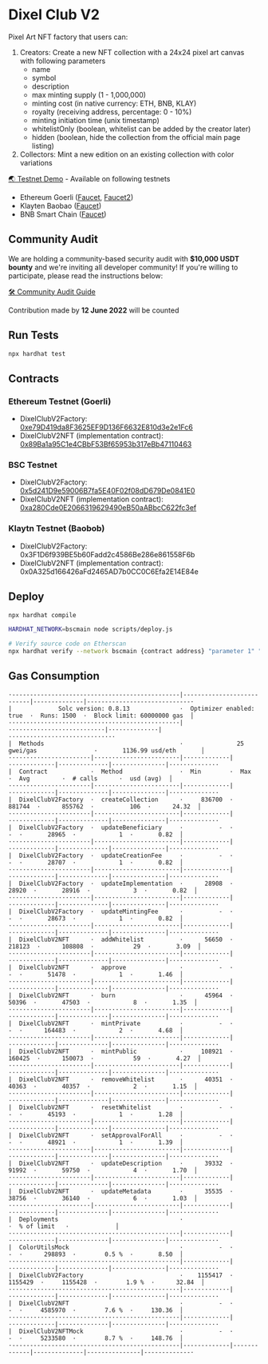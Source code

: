 # Dixel Club V2

Pixel Art NFT factory that users can:
1. Creators: Create a new NFT collection with a 24x24 pixel art canvas with following parameters
    - name
    - symbol
    - description
    - max minting supply (1 - 1,000,000)
    - minting cost (in native currency: ETH, BNB, KLAY)
    - royalty (receiving address, percentage: 0 - 10%)
    - minting initiation time (unix timestamp)
    - whitelistOnly (boolean, whitelist can be added by the creator later)
    - hidden (boolean, hide the collection from the official main page listing)
2. Collectors: Mint a new edition on an existing collection with color variations

[🌏 Testnet Demo](https://v2testnet.dixel.club/) - Available on following testnets
- Ethereum Goerli ([Faucet](https://goerli-faucet.mudit.blog/), [Faucet2](https://faucet.paradigm.xyz/))
- Klayten Baobao ([Faucet](https://baobab.wallet.klaytn.foundation/faucet))
- BNB Smart Chain ([Faucet](https://testnet.binance.org/faucet-smart))

## Community Audit
We are holding a community-based security audit with **$10,000 USDT bounty** and we're inviting all developer community!
If you're willing to participate, please read the instructions below:

[🛠 Community Audit Guide](https://github.com/Steemhunt/dixel-v2-contract/blob/main/COMMUNITY_AUDIT.md)

Contribution made by **12 June 2022** will be counted

## Run Tests
```bash
npx hardhat test
```

## Contracts

### Ethereum Testnet (Goerli)
- DixelClubV2Factory: [0xe79D419da8F3625EF9D136F6632E810d3e2e1Fc6](https://goerli.etherscan.io/address/0xe79D419da8F3625EF9D136F6632E810d3e2e1Fc6#code)
- DixelClubV2NFT (implementation contract): [0x89Ba1a95C1e4CBbF53Bf65953b317eBb47110463](https://goerli.etherscan.io/address/0x89Ba1a95C1e4CBbF53Bf65953b317eBb47110463#code)

### BSC Testnet
- DixelClubV2Factory: [0x5d241D9e59006B7fa5E40F02f08dD679De0841E0](https://testnet.bscscan.com/address/0x5d241D9e59006B7fa5E40F02f08dD679De0841E0#code)
- DixelClubV2NFT (implementation contract): [0xa280Cde0E2066319629490eB50aABbcC622fc3ef](https://testnet.bscscan.com/address/0xa280Cde0E2066319629490eB50aABbcC622fc3ef#code)

### Klaytn Testnet (Baobob)
- DixelClubV2Factory: 0x3F1D6f939BE5b60Fadd2c4586Be286e861558F6b
- DixelClubV2NFT (implementation contract): 0x0A325d166426aFd2465AD7b0CC0C6Efa2E14E84e

## Deploy
```bash
npx hardhat compile

HARDHAT_NETWORK=bscmain node scripts/deploy.js

# Verify source code on Etherscan
npx hardhat verify --network bscmain {contract address} "parameter 1" "parameter 2"
```

## Gas Consumption
```
·-----------------------------------------------|---------------------------|--------------|-----------------------------·
|             Solc version: 0.8.13              ·  Optimizer enabled: true  ·  Runs: 1500  ·  Block limit: 60000000 gas  │
················································|···························|··············|······························
|  Methods                                      ·               25 gwei/gas                ·       1136.99 usd/eth       │
·······················|························|·············|·············|··············|···············|··············
|  Contract            ·  Method                ·  Min        ·  Max        ·  Avg         ·  # calls      ·  usd (avg)  │
·······················|························|·············|·············|··············|···············|··············
|  DixelClubV2Factory  ·  createCollection      ·     836700  ·     881744  ·      855762  ·          106  ·      24.32  │
·······················|························|·············|·············|··············|···············|··············
|  DixelClubV2Factory  ·  updateBeneficiary     ·          -  ·          -  ·       28965  ·            1  ·       0.82  │
·······················|························|·············|·············|··············|···············|··············
|  DixelClubV2Factory  ·  updateCreationFee     ·          -  ·          -  ·       28707  ·            1  ·       0.82  │
·······················|························|·············|·············|··············|···············|··············
|  DixelClubV2Factory  ·  updateImplementation  ·      28908  ·      28920  ·       28916  ·            3  ·       0.82  │
·······················|························|·············|·············|··············|···············|··············
|  DixelClubV2Factory  ·  updateMintingFee      ·          -  ·          -  ·       28673  ·            1  ·       0.82  │
·······················|························|·············|·············|··············|···············|··············
|  DixelClubV2NFT      ·  addWhitelist          ·      56650  ·     218123  ·      108808  ·           29  ·       3.09  │
·······················|························|·············|·············|··············|···············|··············
|  DixelClubV2NFT      ·  approve               ·          -  ·          -  ·       51478  ·            1  ·       1.46  │
·······················|························|·············|·············|··············|···············|··············
|  DixelClubV2NFT      ·  burn                  ·      45964  ·      50396  ·       47503  ·            8  ·       1.35  │
·······················|························|·············|·············|··············|···············|··············
|  DixelClubV2NFT      ·  mintPrivate           ·          -  ·          -  ·      164483  ·            2  ·       4.68  │
·······················|························|·············|·············|··············|···············|··············
|  DixelClubV2NFT      ·  mintPublic            ·     108921  ·     160425  ·      150073  ·           59  ·       4.27  │
·······················|························|·············|·············|··············|···············|··············
|  DixelClubV2NFT      ·  removeWhitelist       ·      40351  ·      40363  ·       40357  ·            2  ·       1.15  │
·······················|························|·············|·············|··············|···············|··············
|  DixelClubV2NFT      ·  resetWhitelist        ·          -  ·          -  ·       45193  ·            1  ·       1.28  │
·······················|························|·············|·············|··············|···············|··············
|  DixelClubV2NFT      ·  setApprovalForAll     ·          -  ·          -  ·       48921  ·            1  ·       1.39  │
·······················|························|·············|·············|··············|···············|··············
|  DixelClubV2NFT      ·  updateDescription     ·      39332  ·      91992  ·       59750  ·            4  ·       1.70  │
·······················|························|·············|·············|··············|···············|··············
|  DixelClubV2NFT      ·  updateMetadata        ·      35535  ·      38756  ·       36140  ·            6  ·       1.03  │
·······················|························|·············|·············|··············|···············|··············
|  Deployments                                  ·                                          ·  % of limit   ·             │
················································|·············|·············|··············|···············|··············
|  ColorUtilsMock                               ·          -  ·          -  ·      298893  ·        0.5 %  ·       8.50  │
················································|·············|·············|··············|···············|··············
|  DixelClubV2Factory                           ·    1155417  ·    1155429  ·     1155428  ·        1.9 %  ·      32.84  │
················································|·············|·············|··············|···············|··············
|  DixelClubV2NFT                               ·          -  ·          -  ·     4585970  ·        7.6 %  ·     130.36  │
················································|·············|·············|··············|···············|··············
|  DixelClubV2NFTMock                           ·          -  ·          -  ·     5233580  ·        8.7 %  ·     148.76  │
·-----------------------------------------------|-------------|-------------|--------------|---------------|-------------·
```
